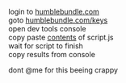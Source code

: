 login to [humblebundle.com](https://www.humblebundle.com/)  
goto [humblebundle.com/keys](https://www.humblebundle.com/home/keys)  
open dev tools console  
copy paste [contents](script.js) of script.js  
wait for script to finish  
copy results from console  

dont @me for this beeing crappy
